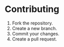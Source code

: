# Contributing  
1. Fork the repository.  
2. Create a new branch.  
3. Commit your changes.  
4. Create a pull request.  
